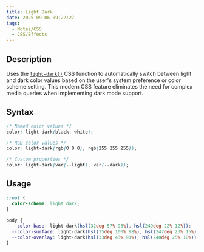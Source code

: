 ```yaml
---
title: Light Dark
date: 2025-09-06 09:22:27
tags:
  - Notes/CSS
  - CSS/Effects
---
```


## Description

Uses the [`light-dark()`](https://developer.mozilla.org/en-US/docs/Web/CSS/color_value/light-dark) CSS function to automatically switch between light and dark color values based on the user's system preference or color scheme setting. This modern CSS feature eliminates the need for complex media queries when implementing dark mode support.

## Syntax

```css
/* Named color values */
color: light-dark(black, white);

/* RGB color values */
color: light-dark(rgb(0 0 0), rgb(255 255 255));

/* Custom properties */
color: light-dark(var(--light), var(--dark));
```

## Usage

```css
:root {
  color-scheme: light dark;
}
  
body {
  --color-base: light-dark(hsl(32deg 57% 95%), hsl(249deg 22% 12%));
  --color-surface: light-dark(hsl(35deg 100% 98%), hsl(247deg 23% 15%));
  --color-overlay: light-dark(hsl(33deg 43% 91%), hsl(248deg 25% 18%));
}
```
